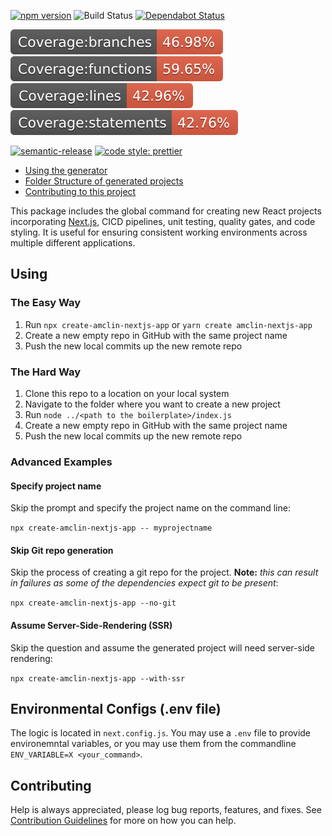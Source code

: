 [![npm version](https://badge.fury.io/js/create-amclin-nextjs-app.svg)](https://www.npmjs.com/create-amclin-nextjs-app)
![Build Status](https://github.com/amclin/react-project-boilerplate/workflows/Run%20Tests/badge.svg)
[![Dependabot Status](https://api.dependabot.com/badges/status?host=github&repo=amclin/react-project-boilerplate)](https://dependabot.com)

![Branch Code Coverage](./coverage/badge-branches.svg) ![Functions Code Coverage](./coverage/badge-functions.svg) ![Lines Code Coverage](./coverage/badge-lines.svg) ![Statements Code Coverage](./coverage/badge-statements.svg)

[![semantic-release](https://img.shields.io/badge/%20%20%F0%9F%93%A6%F0%9F%9A%80-semantic--release-e10079.svg)](https://github.com/semantic-release/semantic-release)
[![code style: prettier](https://img.shields.io/badge/code_style-prettier-ff69b4.svg?style=flat-square)](https://github.com/prettier/prettier)

- [Using the generator](#using)
- [Folder Structure of generated projects](./tree/master/templates/default)
- [Contributing to this project](./CONTRIBUTING.md)

This package includes the global command for creating new React projects incorporating [Next.js](https://github.com/zeit/next.js), CICD pipelines, unit testing, quality gates, and code styling. It is useful for ensuring consistent working environments across multiple different applications.

## Using

### The Easy Way

1. Run `npx create-amclin-nextjs-app` or `yarn create amclin-nextjs-app`
2. Create a new empty repo in GitHub with the same project name
3. Push the new local commits up the new remote repo

### The Hard Way

1. Clone this repo to a location on your local system
2. Navigate to the folder where you want to create a new project
3. Run `node ../<path to the boilerplate>/index.js`
4. Create a new empty repo in GitHub with the same project name
5. Push the new local commits up the new remote repo

### Advanced Examples

#### Specify project name

Skip the prompt and specify the project name on the command line:

`npx create-amclin-nextjs-app -- myprojectname`

#### Skip Git repo generation

Skip the process of creating a git repo for the project. **Note:** _this can result in failures as some of the dependencies expect git to be present_:

`npx create-amclin-nextjs-app --no-git`

#### Assume Server-Side-Rendering (SSR)

Skip the question and assume the generated project will need server-side rendering:

`npx create-amclin-nextjs-app --with-ssr`

## Environmental Configs (.env file)

The logic is located in `next.config.js`. You may use a `.env` file to provide environemntal variables, or you may use them from the commandline `ENV_VARIABLE=X <your_command>`.

## Contributing

Help is always appreciated, please log bug reports, features, and fixes. See [Contribution Guidelines](CONTRIBUTING.md) for more on how you can help.

